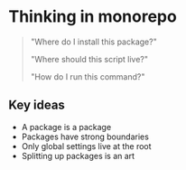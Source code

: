 # Thinking in monorepo

> "Where do I install this package?"
>
> "Where should this script live?"
>
> "How do I run this command?"

## Key ideas

- A package is a package
- Packages have strong boundaries
- Only global settings live at the root
- Splitting up packages is an art
